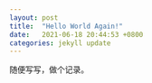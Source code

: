 ```yaml
---
layout: post
title:  "Hello World Again!"
date:   2021-06-18 20:44:53 +0800
categories: jekyll update
---
```

随便写写，做个记录。